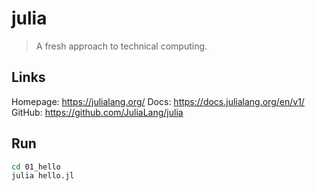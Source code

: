# julia

> A fresh approach to technical computing.

## Links

Homepage: https://julialang.org/
Docs: https://docs.julialang.org/en/v1/
GitHub: https://github.com/JuliaLang/julia

## Run

```sh
cd 01_hello
julia hello.jl
```
